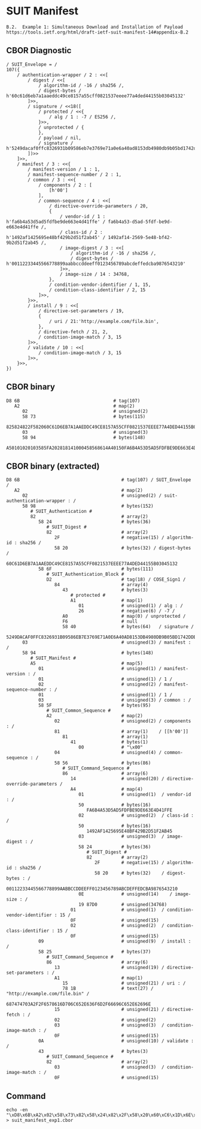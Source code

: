 <!--
 Copyright (c) 2020 SECOM CO., LTD. All Rights reserved.

 SPDX-License-Identifier: BSD-2-Clause
-->

# SUIT Manifest
    B.2.  Example 1: Simultaneous Download and Installation of Payload
    https://tools.ietf.org/html/draft-ietf-suit-manifest-14#appendix-B.2


## CBOR Diagnostic
    / SUIT_Envelope = /
    107({
        / authentication-wrapper / 2 : <<[
            / digest / <<[
                / algorithm-id / -16 / sha256 /,
                / digest-bytes / h'60c61d6eb7a1aaeddc49ce8157a55cff0821537eeee77a4ded44155b03045132'
            ]>>,
            / signature / <<18([
                / protected / <<{
                    / alg / 1 : -7 / ES256 /,
                }>>,
                / unprotected / {
                },
                / payload / nil,
                / signature / h'5249dacaf0ffc8326931b09586eb7e3769e71a0e6a40ad8153db4980db9b05bd1742ddb46085fa11e62b65a79895c12ac7abe2668ccc5afdd74466aed7bca389'
            ])>>
        ]>>,
        / manifest / 3 : <<{
            / manifest-version / 1 : 1,
            / manifest-sequence-number / 2 : 1,
            / common / 3 : <<{
                / components / 2 : [
                    [h'00']
                ],
                / common-sequence / 4 : <<[
                    / directive-override-parameters / 20,
                    {
                        / vendor-id / 1 : h'fa6b4a53d5ad5fdfbe9de663e4d41ffe' / fa6b4a53-d5ad-5fdf-be9d-e663e4d41ffe /,
                        / class-id / 2 : h'1492af1425695e48bf429b2d51f2ab45' / 1492af14-2569-5e48-bf42-9b2d51f2ab45 /,
                        / image-digest / 3 : <<[
                            / algorithm-id / -16 / sha256 /,
                            / digest-bytes / h'00112233445566778899aabbccddeeff0123456789abcdeffedcba9876543210'
                        ]>>,
                        / image-size / 14 : 34768,
                    },
                    / condition-vendor-identifier / 1, 15,
                    / condition-class-identifier / 2, 15
                ]>>,
            }>>,
            / install / 9 : <<[
                / directive-set-parameters / 19,
                {
                    / uri / 21:'http://example.com/file.bin',
                },
                / directive-fetch / 21, 2,
                / condition-image-match / 3, 15
            ]>>,
            / validate / 10 : <<[
                / condition-image-match / 3, 15
            ]>>,
        }>>,
    })


## CBOR binary
    D8 6B                                   # tag(107)
       A2                                   # map(2)
          02                                # unsigned(2)
          58 73                             # bytes(115)
             825824822F582060C61D6EB7A1AAEDDC49CE8157A55CFF0821537EEEE77A4DED44155B03045132584AD28443A10126A0F658405249DACAF0FFC8326931B09586EB7E3769E71A0E6A40AD8153DB4980DB9B05BD1742DDB46085FA11E62B65A79895C12AC7ABE2668CCC5AFDD74466AED7BCA389
          03                                # unsigned(3)
          58 94                             # bytes(148)
             A50101020103585FA202818141000458568614A40150FA6B4A53D5AD5FDFBE9DE663E4D41FFE02501492AF1425695E48BF429B2D51F2AB45035824822F582000112233445566778899AABBCCDDEEFF0123456789ABCDEFFEDCBA98765432100E1987D0010F020F0958258613A115781B687474703A2F2F6578616D706C652E636F6D2F66696C652E62696E1502030F0A4382030F


## CBOR binary (extracted)
    D8 6B                                      # tag(107) / SUIT_Envelope /
       A2                                      # map(2)
          02                                   # unsigned(2) / suit-authentication-wrapper : /
          58 98                                # bytes(152)
             # SUIT_Authentication #
             82                                # array(2)
                58 24                          # bytes(36)
                   # SUIT_Digest #
                   82                          # array(2)
                      2F                       # negative(15) / algorithm-id : sha256 /
                      58 20                    # bytes(32) / digest-bytes /
                         60C61D6EB7A1AAEDDC49CE8157A55CFF0821537EEEE77A4DED44155B03045132
                58 6F                          # bytes(111)
                   # SUIT_Authentication_Block #
                   D2                          # tag(18) / COSE_Sign1 /
                      84                       # array(4)
                         43                    # bytes(3)
                            # protected #
                            A1                 # map(1)
                               01              # unsigned(1) / alg : /
                               26              # negative(6) / -7 /
                         A0                    # map(0) / unprotected /
                         F6                    # null
                         58 40                 # bytes(64)   / signature /
                            5249DACAF0FFC8326931B09586EB7E3769E71A0E6A40AD8153DB4980DB9B05BD1742DDB46085FA11E62B65A79895C12AC7ABE2668CCC5AFDD74466AED7BCA389
          03                                   # unsigned(3) / manifest : /
          58 94                                # bytes(148)
             # SUIT_Manifest #
             A5                                # map(5)
                01                             # unsigned(1) / manifest-version : /
                01                             # unsigned(1) / 1 /
                02                             # unsigned(2) / manifest-sequence-number : /
                01                             # unsigned(1) / 1 /
                03                             # unsigned(3) / common : /
                58 5F                          # bytes(95)
                   # SUIT_Common_Sequence #
                   A2                          # map(2)
                      02                       # unsigned(2) / components : /
                      81                       # array(1)    / [[h'00']]
                         81                    # array(1)
                            41                 # bytes(1)
                               00              # "\x00"
                      04                       # unsigned(4) / common-sequence : /
                      58 56                    # bytes(86)
                         # SUIT_Command_Sequence #
                         86                    # array(6)
                            14                 # unsigned(20) / directive-override-parameters /
                            A4                 # map(4)
                               01              # unsigned(1)  / vendor-id : /
                               50              # bytes(16)
                                  FA6B4A53D5AD5FDFBE9DE663E4D41FFE
                               02              # unsigned(2)  / class-id : /
                               50              # bytes(16)
                                  1492AF1425695E48BF429B2D51F2AB45
                               03              # unsigned(3)  / image-digest : /
                               58 24           # bytes(36)
                                  # SUIT_Digest #
                                  82           # array(2)
                                     2F        # negative(15) / algorithm-id : sha256 /
                                     58 20     # bytes(32)    / digest-bytes : /
                                        00112233445566778899AABBCCDDEEFF0123456789ABCDEFFEDCBA9876543210
                               0E              # unsigned(14)    / image-size : /
                               19 87D0         # unsigned(34768)
                            01                 # unsigned(1)  / condition-vendor-identifier : 15 /
                            0F                 # unsigned(15)
                            02                 # unsigned(2)  / condition-class-identifier : 15 /
                            0F                 # unsigned(15)
                09                             # unsigned(9)  / install : /
                58 25                          # bytes(37)
                   # SUIT_Command_Sequence #
                   86                          # array(6)
                      13                       # unsigned(19) / directive-set-parameters : /
                      A1                       # map(1)
                         15                    # unsigned(21) / uri : /
                         78 1B                 # text(27) / "http://example.com/file.bin" /
                            687474703A2F2F6578616D706C652E636F6D2F66696C652E62696E
                      15                       # unsigned(21) / directive-fetch : /
                      02                       # unsigned(2)
                      03                       # unsigned(3)  / condition-image-match : /
                      0F                       # unsigned(15)
                0A                             # unsigned(10) / validate : /
                43                             # bytes(3)
                   # SUIT_Command_Sequence #
                   82                          # array(2)
                      03                       # unsigned(3)  / condition-image-match : /
                      0F                       # unsigned(15)


## Command
    echo -en "\xD8\x6B\xA2\x02\x58\x73\x82\x58\x24\x82\x2F\x58\x20\x60\xC6\x1D\x6E\xB7\xA1\xAA\xED\xDC\x49\xCE\x81\x57\xA5\x5C\xFF\x08\x21\x53\x7E\xEE\xE7\x7A\x4D\xED\x44\x15\x5B\x03\x04\x51\x32\x58\x4A\xD2\x84\x43\xA1\x01\x26\xA0\xF6\x58\x40\x52\x49\xDA\xCA\xF0\xFF\xC8\x32\x69\x31\xB0\x95\x86\xEB\x7E\x37\x69\xE7\x1A\x0E\x6A\x40\xAD\x81\x53\xDB\x49\x80\xDB\x9B\x05\xBD\x17\x42\xDD\xB4\x60\x85\xFA\x11\xE6\x2B\x65\xA7\x98\x95\xC1\x2A\xC7\xAB\xE2\x66\x8C\xCC\x5A\xFD\xD7\x44\x66\xAE\xD7\xBC\xA3\x89\x03\x58\x94\xA5\x01\x01\x02\x01\x03\x58\x5F\xA2\x02\x81\x81\x41\x00\x04\x58\x56\x86\x14\xA4\x01\x50\xFA\x6B\x4A\x53\xD5\xAD\x5F\xDF\xBE\x9D\xE6\x63\xE4\xD4\x1F\xFE\x02\x50\x14\x92\xAF\x14\x25\x69\x5E\x48\xBF\x42\x9B\x2D\x51\xF2\xAB\x45\x03\x58\x24\x82\x2F\x58\x20\x00\x11\x22\x33\x44\x55\x66\x77\x88\x99\xAA\xBB\xCC\xDD\xEE\xFF\x01\x23\x45\x67\x89\xAB\xCD\xEF\xFE\xDC\xBA\x98\x76\x54\x32\x10\x0E\x19\x87\xD0\x01\x0F\x02\x0F\x09\x58\x25\x86\x13\xA1\x15\x78\x1B\x68\x74\x74\x70\x3A\x2F\x2F\x65\x78\x61\x6D\x70\x6C\x65\x2E\x63\x6F\x6D\x2F\x66\x69\x6C\x65\x2E\x62\x69\x6E\x15\x02\x03\x0F\x0A\x43\x82\x03\x0F" > suit_manifest_exp1.cbor
